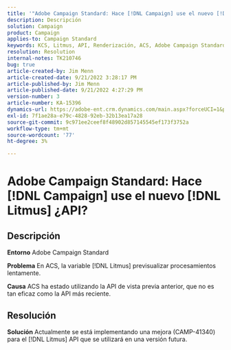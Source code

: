 ```yaml
---
title: '"Adobe Campaign Standard: Hace [!DNL Campaign] use el nuevo [!DNL Litmus] API?'''
description: Descripción
solution: Campaign
product: Campaign
applies-to: Campaign Standard
keywords: KCS, Litmus, API, Renderización, ACS, Adobe Campaign Standard
resolution: Resolution
internal-notes: TK210746
bug: true
article-created-by: Jim Menn
article-created-date: 9/21/2022 3:28:17 PM
article-published-by: Jim Menn
article-published-date: 9/21/2022 4:27:29 PM
version-number: 3
article-number: KA-15396
dynamics-url: https://adobe-ent.crm.dynamics.com/main.aspx?forceUCI=1&pagetype=entityrecord&etn=knowledgearticle&id=8c66a603-c239-ed11-9db1-0022480866ad
exl-id: 7f1ae28a-e79c-4828-92eb-32b13ea17a28
source-git-commit: 9c971ee2ceef8f48902d857145545ef173f3752a
workflow-type: tm+mt
source-wordcount: '77'
ht-degree: 3%

---
```


# Adobe Campaign Standard: Hace [!DNL Campaign] use el nuevo [!DNL Litmus] ¿API?

## Descripción


<b>Entorno</b>
Adobe Campaign Standard

<b>Problema</b>
En ACS, la variable [!DNL Litmus] previsualizar procesamientos lentamente.

<b>Causa</b>
ACS ha estado utilizando la API de vista previa anterior, que no es tan eficaz como la API más reciente.


## Resolución


<b>Solución</b>
Actualmente se está implementando una mejora (CAMP-41340) para el [!DNL Litmus] API que se utilizará en una versión futura.
